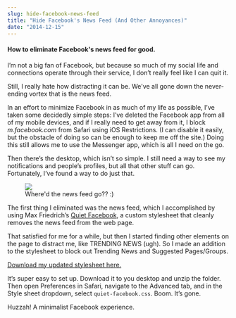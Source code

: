 ```yaml
---
slug: hide-facebook-news-feed
title: "Hide Facebook's News Feed (And Other Annoyances)"
date: "2014-12-15"
---
```


<h4 class="subhead">How to eliminate Facebook's news feed for good.</h4>

I’m not a big fan of Facebook, but because so much of my social life and connections operate through their service, I don’t really feel like I can quit it.

Still, I really hate how distracting it can be. We've all gone down the never-ending vortex that is the news feed.

In an effort to minimize Facebook in as much of my life as possible, I’ve taken some decidedly simple steps: I’ve deleted the Facebook app from all of my mobile devices, and if I really need to get away from it, I block _m.facebook.com_ from Safari using iOS Restrictions. (I can disable it easily, but the obstacle of doing so can be enough to keep me off the site.) Doing this still allows me to use the Messenger app, which is all I need on the go.

Then there’s the desktop, which isn’t so simple. I still need a way to see my notifications and people’s profiles, but all that other stuff can go. Fortunately, I’ve found a way to do just that.

<figure class="imgbleed"><img src="http://cdn.roginfarrer.com/quiet-facebook.png" /><figcaption>Where'd the news feed go?? :)</figcaption></figure>

The first thing I eliminated was the news feed, which I accomplished by using Max Friedrich’s [Quiet Facebook](https://github.com/maxfriedrich/quiet-facebook), a custom stylesheet that cleanly removes the news feed from the web page.

That satisfied for me for a while, but then I started finding other elements on the page to distract me, like TRENDING NEWS (ugh). So I made an addition to the stylesheet to block out Trending News and Suggested Pages/Groups.

[Download my updated stylesheet here.](https://github.com/roginfarrer/quiet-facebook)

It’s super easy to set up. Download it to you desktop and unzip the folder. Then open Preferences in Safari, navigate to the Advanced tab, and in the Style sheet dropdown, select `quiet-facebook.css`. Boom. It’s gone.

Huzzah! A minimalist Facebook experience.
